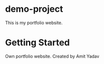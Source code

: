 # demo-project
This is my portfolio website. 

# Getting Started
Own portfolio website.
Created by Amit Yadav
